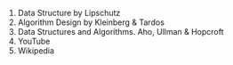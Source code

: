1. Data Structure by Lipschutz
2. Algorithm Design by Kleinberg & Tardos
3. Data Structures and Algorithms. Aho, Ullman & Hopcroft
4. YouTube
5. Wikipedia
